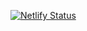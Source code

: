 [![Netlify Status](https://api.netlify.com/api/v1/badges/55e87446-ba58-4e9c-b816-dc79544f2915/deploy-status)](https://app.netlify.com/sites/lucky-strudel-320263/deploys)
